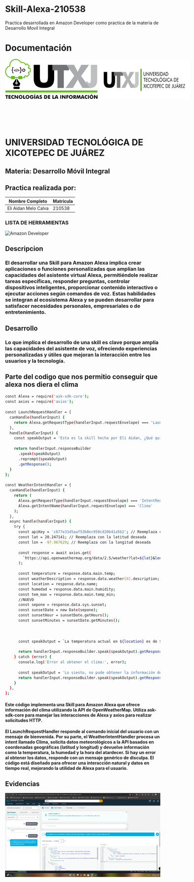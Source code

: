 # Skill-Alexa-210538
Practica desarrollada en Amazon Developer como practica de la materia de Desarrollo Movil Integral

# **Documentación**

<div style="display: flex; justify-content: space-between;">
    <img align="left" src="img/LOGO TIC (4).png?raw=true" alt="Logo 1" width="300"; />
    <img align="right" src="img/LOGO UTXJ PNG.png?raw=true" alt="Logo 2" width="300";/>
</div><br><br><br><br><br>

# **UNIVERSIDAD TECNOLÓGICA DE XICOTEPEC DE JUÁREZ**

## **Materia:** Desarrollo Móvil Integral

## **Practica realizada por:**

| Nombre Completo | Matricula|
|-----------------|----------|
|Eli Aidan Melo Calva|210538|

### LISTA DE HERRAMIENTAS
![Amazon Developer](https://img.shields.io/badge/Amazon%20Developer-FF9900?style=for-the-badge&logo=amazon&logoColor=white)

## **Descripcion**
 ### El desarrollar una Skill para Amazon Alexa implica crear aplicaciones o funciones personalizadas que amplían las capacidades del asistente virtual Alexa, permitiéndole realizar tareas específicas, responder preguntas, controlar dispositivos inteligentes, proporcionar contenido interactivo o ejecutar acciones según comandos de voz. Estas habilidades se integran al ecosistema Alexa y se pueden desarrollar para satisfacer necesidades personales, empresariales o de entretenimiento.

 ## **Desarrollo**
 ### Lo que implica el desarrollo de una skill es clave porque amplía las capacidades del asistente de voz, ofreciendo experiencias personalizadas y útiles que mejoran la interacción entre los usuarios y la tecnología.

 ## **Parte del codigo que nos permitio conseguir que alexa nos diera el clima**
```bash
const Alexa = require('ask-sdk-core');
const axios = require('axios');

const LaunchRequestHandler = {
  canHandle(handlerInput) {
    return Alexa.getRequestType(handlerInput.requestEnvelope) === 'LaunchRequest';
  },
  handle(handlerInput) {
    const speakOutput = 'Esta es la skill hecha por Elí Aidan, ¿Qué quieres hacer?';

    return handlerInput.responseBuilder
      .speak(speakOutput)
      .reprompt(speakOutput)
      .getResponse();
  }
};

const WeatherIntentHandler = {
  canHandle(handlerInput) {
    return (
      Alexa.getRequestType(handlerInput.requestEnvelope) === 'IntentRequest' &&
      Alexa.getIntentName(handlerInput.requestEnvelope) === 'Clima'
    );
  },
  async handle(handlerInput) {
    try {
      const apiKey = 'c677e31d5aaf53b8ec958cd20b41a5b2'; // Reemplaza con tu clave de API de OpenWeatherMap
      const lat = 20.247141; // Reemplaza con la latitud deseada
      const lon = -97.967629; // Reemplaza con la longitud deseada

      const response = await axios.get(
        `https://api.openweathermap.org/data/2.5/weather?lat=${lat}&lon=${lon}&appid=${apiKey}&units=metric&lang=es`
      );

      const temperature = response.data.main.temp;
      const weatherDescription = response.data.weather[0].description;
      const location = response.data.name;
      const humedad = response.data.main.humidity;
      const tem_max = response.data.main.temp_min;
      //NUEVO
      const sepone = response.data.sys.sunset;
      const sunsetDate = new Date(sepone);
      const sunsetHour = sunsetDate.getHours();
      const sunsetMinutes = sunsetDate.getMinutes();

      

      const speakOutput = `La temperatura actual en ${location} es de ${temperature} grados Celsius y la humedad es de ${humedad} y el sol se oculta a las ${sunsetHour}:${sunsetMinutes}.`;

      return handlerInput.responseBuilder.speak(speakOutput).getResponse();
    } catch (error) {
      console.log('Error al obtener el clima:', error);

      const speakOutput = 'Lo siento, no pude obtener la información del clima en este momento.';
      return handlerInput.responseBuilder.speak(speakOutput).getResponse();
    }
  },
};
```
#### Este código implementa una Skill para Amazon Alexa que ofrece información del clima utilizando la API de OpenWeatherMap. Utiliza ask-sdk-core para manejar las interacciones de Alexa y axios para realizar solicitudes HTTP.

#### El LaunchRequestHandler responde al comando inicial del usuario con un mensaje de bienvenida. Por su parte, el WeatherIntentHandler procesa un intent llamado Clima, solicita datos meteorológicos a la API basados en coordenadas geográficas (latitud y longitud) y devuelve información como la temperatura, la humedad y la hora del atardecer. Si hay un error al obtener los datos, responde con un mensaje genérico de disculpa. El código está diseñado para ofrecer una interacción natural y datos en tiempo real, mejorando la utilidad de Alexa para el usuario.

## **Evidencias**

<div style="display: flex; justify-content: space-between; flex-wrap: wrap;">
    <img src="./img/result/Evidencia.png?raw=true" alt="img1" width="900">
</div>
